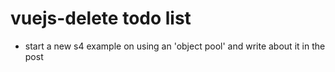 # vuejs-delete todo list

* start a new s4 example on using an 'object pool' and write about it in the post
